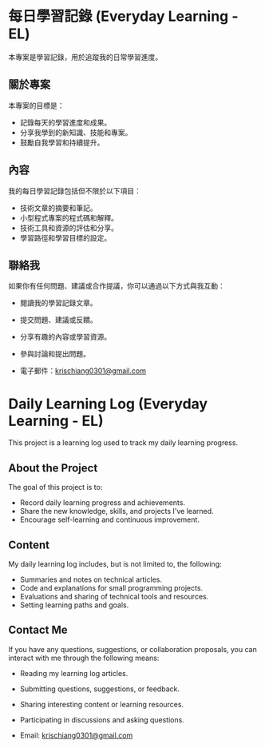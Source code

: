 # 每日學習記錄 (Everyday Learning - EL)

本專案是學習記錄，用於追蹤我的日常學習進度。

## 關於專案

本專案的目標是：

- 記錄每天的學習進度和成果。
- 分享我學到的新知識、技能和專案。
- 鼓勵自我學習和持續提升。

## 內容

我的每日學習記錄包括但不限於以下項目：

- 技術文章的摘要和筆記。
- 小型程式專案的程式碼和解釋。
- 技術工具和資源的評估和分享。
- 學習路徑和學習目標的設定。

## 聯絡我

如果你有任何問題、建議或合作提議，你可以通過以下方式與我互動：

- 閱讀我的學習記錄文章。
- 提交問題、建議或反饋。
- 分享有趣的內容或學習資源。
- 參與討論和提出問題。

- 電子郵件：krischiang0301@gmail.com

# Daily Learning Log (Everyday Learning - EL)

This project is a learning log used to track my daily learning progress.

## About the Project

The goal of this project is to:

- Record daily learning progress and achievements.
- Share the new knowledge, skills, and projects I've learned.
- Encourage self-learning and continuous improvement.

## Content

My daily learning log includes, but is not limited to, the following:

- Summaries and notes on technical articles.
- Code and explanations for small programming projects.
- Evaluations and sharing of technical tools and resources.
- Setting learning paths and goals.

## Contact Me

If you have any questions, suggestions, or collaboration proposals, you can interact with me through the following means:

- Reading my learning log articles.
- Submitting questions, suggestions, or feedback.
- Sharing interesting content or learning resources.
- Participating in discussions and asking questions.

- Email: krischiang0301@gmail.com
